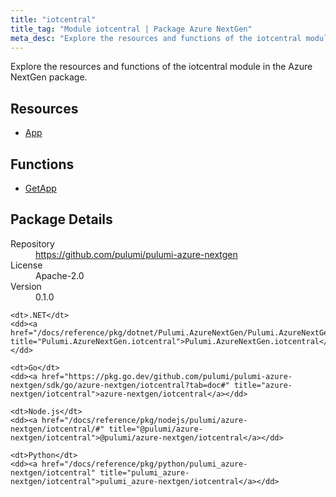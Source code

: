 ```yaml
---
title: "iotcentral"
title_tag: "Module iotcentral | Package Azure NextGen"
meta_desc: "Explore the resources and functions of the iotcentral module in the Azure NextGen package."
---
```


<!-- WARNING: this file was generated by Pulumi Docs Generator. -->
<!-- Do not edit by hand unless you're certain you know what you are doing! -->

Explore the resources and functions of the iotcentral module in the Azure NextGen package.

<h2 id="resources">Resources</h2>
<ul class="api">
    <li><a href="app" title="App"><span class="symbol resource"></span>App</a></li>
</ul>

<h2 id="functions">Functions</h2>
<ul class="api">
    <li><a href="getapp" title="GetApp"><span class="symbol function"></span>GetApp</a></li>
</ul>

<h2 id="package-details">Package Details</h2>
<dl class="package-details">
	<dt>Repository</dt>
	<dd><a href="https://github.com/pulumi/pulumi-azure-nextgen">https://github.com/pulumi/pulumi-azure-nextgen</a></dd>
	<dt>License</dt>
	<dd>Apache-2.0</dd>
	<dt>Version</dt>
	<dd>0.1.0</dd>
</dl>



<dl class="tabular">

    <dt>.NET</dt>
    <dd><a href="/docs/reference/pkg/dotnet/Pulumi.AzureNextGen/Pulumi.AzureNextGen.iotcentral.html" title="Pulumi.AzureNextGen.iotcentral">Pulumi.AzureNextGen.iotcentral</a></dd>

    <dt>Go</dt>
    <dd><a href="https://pkg.go.dev/github.com/pulumi/pulumi-azure-nextgen/sdk/go/azure-nextgen/iotcentral?tab=doc#" title="azure-nextgen/iotcentral">azure-nextgen/iotcentral</a></dd>

    <dt>Node.js</dt>
    <dd><a href="/docs/reference/pkg/nodejs/pulumi/azure-nextgen/iotcentral/#" title="@pulumi/azure-nextgen/iotcentral">@pulumi/azure-nextgen/iotcentral</a></dd>

    <dt>Python</dt>
    <dd><a href="/docs/reference/pkg/python/pulumi_azure-nextgen/iotcentral" title="pulumi_azure-nextgen/iotcentral">pulumi_azure-nextgen/iotcentral</a></dd>

</dl>


